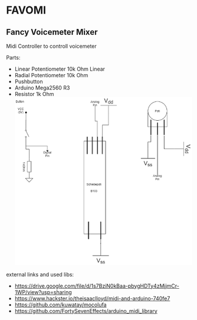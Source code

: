 # FAVOMI
## Fancy Voicemeter Mixer

Midi Controller to controll voicemeter

Parts:
- Linear Potentiometer 10k Ohm Linear
- Radial Potentiometer 10k Ohm
- Pushbutton
- Arduino Mega2560 R3
- Resistor 1k Ohm
![circuit diagram](https://github.com/soma-web/MidiController/blob/master/Assets/Parts.png?raw=true)

external links and used libs:
- https://drive.google.com/file/d/1s7BziN0kBaa-pbygHDTy4zMjjmCr-1WP/view?usp=sharing
- https://www.hackster.io/theisaaclloyd/midi-and-arduino-740fe7
- https://github.com/kuwatay/mocolufa
- https://github.com/FortySevenEffects/arduino_midi_library
